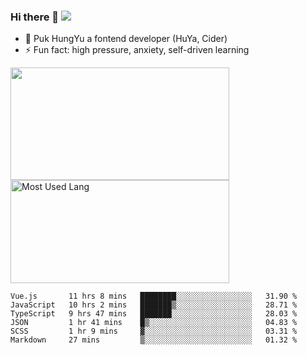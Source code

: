 ### Hi there 👋   ![](https://komarev.com/ghpvc/?username=trojan0523&color=ff69b4&label=PV+Since+2020-1-1)

 - 🔭 Puk HungYu a fontend developer (HuYa, Cider)
 - ⚡ Fun fact: high pressure, anxiety, self-driven learning 

 <img align="left" width="350px" height="180px" src="https://github-readme-stats.vercel.app/api?username=trojan0523&show_icons=true&icon_color=199861&count_private=true" />
 
 <img width="350px" height="165px" alt="Most Used Lang" src="https://github-readme-stats.vercel.app/api/top-langs/?username=trojan0523&layout=compact"/>
 

 <!--START_SECTION:waka-->

```text
Vue.js       11 hrs 8 mins   ████████░░░░░░░░░░░░░░░░░   31.90 %
JavaScript   10 hrs 2 mins   ███████▒░░░░░░░░░░░░░░░░░   28.71 %
TypeScript   9 hrs 47 mins   ███████░░░░░░░░░░░░░░░░░░   28.03 %
JSON         1 hr 41 mins    █▒░░░░░░░░░░░░░░░░░░░░░░░   04.83 %
SCSS         1 hr 9 mins     ▓░░░░░░░░░░░░░░░░░░░░░░░░   03.31 %
Markdown     27 mins         ▒░░░░░░░░░░░░░░░░░░░░░░░░   01.32 %
```

<!--END_SECTION:waka-->

 
<!--
**Trojan0523/Trojan0523** is a ✨ _special_ ✨ repository because its `README.md` (this file) appears on your GitHub profile.

Here are some ideas to get you started:

- 👯 looking to collaborate on where? i don`t know
- 🤔 I’m looking for help with ...
- 💬 Ask me about ...
- 📫 How to reach me: ...
- 😄 Pronouns: ...
- ⚡ Fun fact: ...
![](https://komarev.com/ghpvc/?username=trojan0523)
-->
